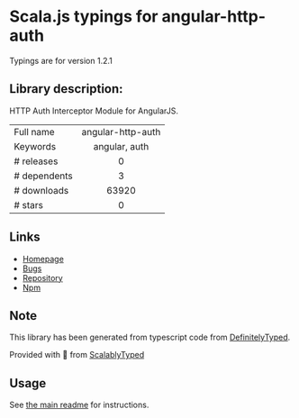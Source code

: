 
# Scala.js typings for angular-http-auth

Typings are for version 1.2.1

## Library description:
HTTP Auth Interceptor Module for AngularJS.

|                    |                 |
| ------------------ | :-------------: |
| Full name          | angular-http-auth |
| Keywords           | angular, auth |
| # releases         | 0 |
| # dependents       | 3 |
| # downloads        | 63920 |
| # stars            | 0 |

## Links
- [Homepage](https://github.com/witoldsz/angular-http-auth)
- [Bugs](https://github.com/witoldsz/angular-http-auth/issues)
- [Repository](https://github.com/witoldsz/angular-http-auth)
- [Npm](https://www.npmjs.com/package/angular-http-auth)
    


## Note
This library has been generated from typescript code from [DefinitelyTyped](https://definitelytyped.org).

Provided with :purple_heart: from [ScalablyTyped](https://github.com/oyvindberg/ScalablyTyped)

## Usage
See [the main readme](../../readme.md) for instructions.


